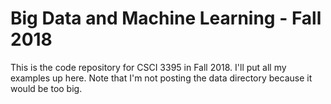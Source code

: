 # Big Data and Machine Learning - Fall 2018

This is the code repository for CSCI 3395 in Fall 2018. I'll put all my examples up here. Note that I'm not posting the data directory because it would be too big. 
